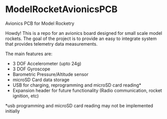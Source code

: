# ModelRocketAvionicsPCB
Avionics PCB for Model Rocketry

Howdy! This is a repo for an avionics board designed for small scale model rockets. The goal of the project is to provide an easy to integrate system that provides telemetry data measurements. 

The main features are:
- 3 DOF Accelerometer (upto 24g)
- 3 DOF Gyroscope
- Barometric Pressure/Altitude sensor
- microSD Card data storage
- USB for charging, reprogramming and microSD card reading*
- Expansion header for future functionality (Radio communication, rocket ignition, etc)

*usb programming and microSD card reading may not be implemented initially
